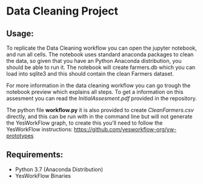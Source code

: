 # Data Cleaning Project

## Usage: 
To replicate the Data Cleaning workflow you can open the jupyter notebook, and run all cells. The notebook uses standard anaconda packages to clean the data, so given that you have an Python Anaconda distribution, you should be able to run it. The notebook will create farmers.db which you can load into sqlite3 and this should contain the clean Farmers dataset.

For more information in the data cleaning workflow you can go trough the notebook preview which explains all steps. To get a information on this assesment you can read the *InitialAssesment.pdf* provided in the repository.

The python file **workflow.py** it is also provided to create *CleanFarmers.csv* directly, and this can be run with in the command line but will not generate the YesWorkFlow graph, to create this you'll need to follow the YesWorkFlow instructions: https://github.com/yesworkflow-org/yw-prototypes

## Requirements: 
- Python 3.7 (Anaconda Distribution)
- YesWorkFlow Binaries
